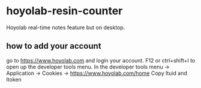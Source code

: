 # hoyolab-resin-counter
Hoyolab real-time notes feature but on desktop.

## how to add your account
go to https://www.hoyolab.com and login your account.
F12 or ctrl+shift+I to open up the developer tools menu.
In the developer tools menu -> Application -> Cookies -> https://www.hoyolab.com/home
Copy ltuid and ltoken

